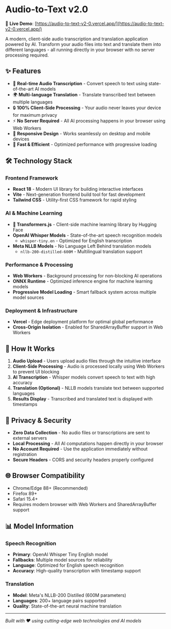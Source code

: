 # Audio-to-Text v2.0

🎤 **Live Demo**: [https://audio-to-text-v2-0.vercel.app/](https://audio-to-text-v2-0.vercel.app/)

A modern, client-side audio transcription and translation application powered by AI. Transform your audio files into text and translate them into different languages - all running directly in your browser with no server processing required.

## ✨ Features

- 🎯 **Real-time Audio Transcription** - Convert speech to text using state-of-the-art AI models
- 🌍 **Multi-language Translation** - Translate transcribed text between multiple languages
- 🔒 **100% Client-Side Processing** - Your audio never leaves your device for maximum privacy
- ⚡ **No Server Required** - All AI processing happens in your browser using Web Workers
- 📱 **Responsive Design** - Works seamlessly on desktop and mobile devices
- 🚀 **Fast & Efficient** - Optimized performance with progressive loading

## 🛠️ Technology Stack

### Frontend Framework
- **React 18** - Modern UI library for building interactive interfaces
- **Vite** - Next-generation frontend build tool for fast development
- **Tailwind CSS** - Utility-first CSS framework for rapid styling

### AI & Machine Learning
- **🤗 Transformers.js** - Client-side machine learning library by Hugging Face
- **OpenAI Whisper Models** - State-of-the-art speech recognition models
  - `whisper-tiny.en` - Optimized for English transcription
- **Meta NLLB Models** - No Language Left Behind translation models
  - `nllb-200-distilled-600M` - Multilingual translation support

### Performance & Processing
- **Web Workers** - Background processing for non-blocking AI operations
- **ONNX Runtime** - Optimized inference engine for machine learning models
- **Progressive Model Loading** - Smart fallback system across multiple model sources

### Deployment & Infrastructure
- **Vercel** - Edge deployment platform for optimal global performance
- **Cross-Origin Isolation** - Enabled for SharedArrayBuffer support in Web Workers

## 🧠 How It Works

1. **Audio Upload** - Users upload audio files through the intuitive interface
2. **Client-Side Processing** - Audio is processed locally using Web Workers to prevent UI blocking
3. **AI Transcription** - Whisper models convert speech to text with high accuracy
4. **Translation (Optional)** - NLLB models translate text between supported languages
5. **Results Display** - Transcribed and translated text is displayed with timestamps

## 🔐 Privacy & Security

- **Zero Data Collection** - No audio files or transcriptions are sent to external servers
- **Local Processing** - All AI computations happen directly in your browser
- **No Account Required** - Use the application immediately without registration
- **Secure Headers** - CORS and security headers properly configured

## 🌐 Browser Compatibility

- Chrome/Edge 88+ (Recommended)
- Firefox 89+
- Safari 15.4+
- Requires modern browser with Web Workers and SharedArrayBuffer support

## 📊 Model Information

### Speech Recognition
- **Primary**: OpenAI Whisper Tiny English model
- **Fallbacks**: Multiple model sources for reliability
- **Language**: Optimized for English speech recognition
- **Accuracy**: High-quality transcription with timestamp support

### Translation
- **Model**: Meta's NLLB-200 Distilled (600M parameters)
- **Languages**: 200+ language pairs supported
- **Quality**: State-of-the-art neural machine translation

---

*Built with ❤️ using cutting-edge web technologies and AI models*
